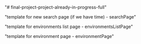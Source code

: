 "# final-project-project-already-in-progress-full" 

"template for new search page (if we have time) - searchPage"


"template for environments list page - environmentsListPage"

"template for environment page - environmentPage"
